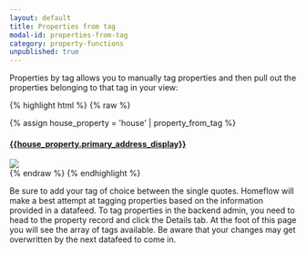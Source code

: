 ```yaml
---
layout: default
title: Properties from tag
modal-id: properties-from-tag
category: property-functions
unpublished: true
---
```

Properties by tag allows you to manually tag properties and then pull out the properties belonging to that tag in your view:

{% highlight html %}
{% raw %}
<div class="span3">
 {% assign house_property = 'house' | property_from_tag %}
 <a href="{{house_property | url_for_property}}">
  <h4>{{house_property.primary_address_display}}</h4>
  <div class="panel-pic">    
   <img src="{{house_property.photos.first | url_for_property_asset : 'thumb_large' }}" />
  </div>
 </a>
</div>
{% endraw %}
{% endhighlight %}

Be sure to add your tag of choice between the single quotes. Homeflow will make a best attempt at tagging properties based on the information provided in a datafeed. To tag properties in the backend admin, you need to head to the property record and click the Details tab. At the foot of this page you will see the array of tags available. Be aware that your changes may get overwritten by the next datafeed to come in.